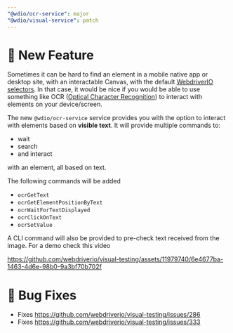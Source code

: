 ```yaml
---
"@wdio/ocr-service": major
"@wdio/visual-service": patch
---
```


# 🚀 New Feature

Sometimes it can be hard to find an element in a mobile native app or desktop site, with an interactable Canvas, with the default [WebdriverIO selectors](https://webdriver.io/docs/selectors). In that case, it would be nice if you would be able to use something like OCR ([Optical Character Recognition](https://en.wikipedia.org/wiki/Optical_character_recognition)) to interact with elements on your device/screen.

The new `@wdio/ocr-service` service provides you with the option to interact with elements based on **visible text**. It will provide multiple commands to:

-   wait
-   search
-   and interact

with an element, all based on text.

The following commands will be added

-   `ocrGetText`
-   `ocrGetElementPositionByText`
-   `ocrWaitForTextDisplayed`
-   `ocrClickOnText`
-   `ocrSetValue`

A CLI command will also be provided to pre-check text received from the image. For a demo check this video

https://github.com/webdriverio/visual-testing/assets/11979740/6e4677ba-1463-4d6e-98b0-9a3bf70b702f

# 🐛 Bug Fixes

-   Fixes https://github.com/webdriverio/visual-testing/issues/286
-   Fixes https://github.com/webdriverio/visual-testing/issues/333
